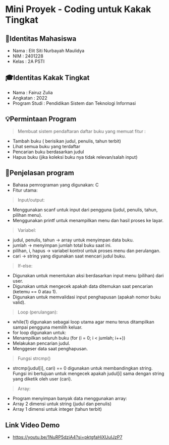# Mini Proyek - Coding untuk Kakak Tingkat

## 👤Identitas Mahasiswa
- Nama : Elit Siti Nurbayah Maulidya
- NIM : 2401228
- Kelas : 2A PSTI

## 🎓Identitas Kakak Tingkat
- Nama : Fairuz Zulia
- Angkatan : 2022
- Program Studi : Pendidikan Sistem dan Teknologi Informasi

## 💡Permintaan Program
> Membuat sistem  pendaftaran daftar buku yang memuat fitur :
- Tambah buku  ( berisikan judul, penulis, tahun terbit)
-	Lihat semua buku yang terdaftar
- Pencarian buku berdasarkan judul
- Hapus buku (jika koleksi buku nya tidak relevan/salah input)

## 🧠Penjelasan program
- Bahasa pemrograman yang digunakan: C
- Fitur utama:

> Input/output:
- Menggunakan scanf untuk input dari pengguna (judul, penulis, tahun, pilihan menu).
- Menggunakan printf untuk menampilkan menu dan hasil proses ke layar.

> Variabel:
- judul, penulis, tahun → array untuk menyimpan data buku.
- jumlah → menyimpan jumlah total buku saat ini.
- pilihan, i, hapus → variabel kontrol untuk proses menu dan perulangan.
- cari → string yang digunakan saat mencari judul buku.

> If-else:
- Digunakan untuk menentukan aksi berdasarkan input menu (pilihan) dari user.
- Digunakan untuk mengecek apakah data ditemukan saat pencarian (ketemu == 0 atau 1).
- Digunakan untuk memvalidasi input penghapusan (apakah nomor buku valid).

> Loop (perulangan):
- while(1) digunakan sebagai loop utama agar menu terus ditampilkan sampai pengguna memilih keluar.
- for loop digunakan untuk:
- Menampilkan seluruh buku (for (i = 0; i < jumlah; i++))
- Melakukan pencarian judul.
- Menggeser data saat penghapusan.

> Fungsi strcmp()
- strcmp(judul[i], cari) == 0  digunakan untuk membandingkan string. Fungsi ini bertujuan untuk mengecek apakah judul[i] sama dengan string yang diketik oleh user (cari).

> Array:
- Program menyimpan banyak data menggunakan array:
- Array 2 dimensi untuk string (judul dan penulis)
- Array 1 dimensi untuk integer (tahun terbit)

## Link Video Demo
- https://youtu.be/1NuRP5dziA4?si=pktgfaHiXUuIJzP7
